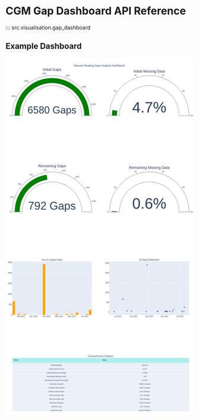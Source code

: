 # CGM Gap Dashboard API Reference

::: src.visualisation.gap_dashboard

## Example Dashboard

![gap_analysis_dashboard](../../tutorials/load_and_export_data_files/load_and_export_data_17_1.png)